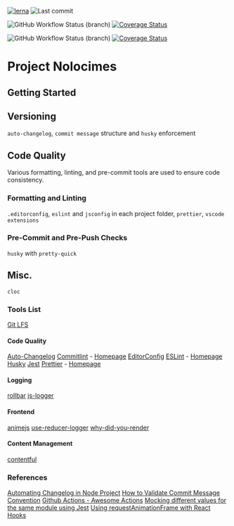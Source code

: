 [![lerna](https://img.shields.io/badge/maintained%20with-lerna-cc00ff.svg)](https://lerna.js.org/) ![Last commit](https://img.shields.io/github/last-commit/heyitsjhu/nolocimes)

![GitHub Workflow Status (branch)](https://img.shields.io/github/workflow/status/heyitsjhu/nolocimes/gha-lint-test-and-build/master) [![Coverage Status](https://coveralls.io/repos/github/heyitsjhu/nolocimes/badge.svg?branch=master)](https://coveralls.io/github/heyitsjhu/nolocimes?branch=master)

![GitHub Workflow Status (branch)](https://img.shields.io/github/workflow/status/heyitsjhu/nolocimes/gha-lint-test-and-build/development) [![Coverage Status](https://coveralls.io/repos/github/heyitsjhu/nolocimes/badge.svg?branch=development)](https://coveralls.io/github/heyitsjhu/nolocimes?branch=development)

# Project Nolocimes

## Getting Started

## Versioning

`auto-changelog`, `commit message` structure and `husky` enforcement

## Code Quality

Various formatting, linting, and pre-commit tools are used to ensure code consistency.

### Formatting and Linting

`.editorconfig`, `eslint` and `jsconfig` in each project folder, `prettier`, `vscode extensions`

### Pre-Commit and Pre-Push Checks

`husky` with `pretty-quick`

## Misc.

`cloc`

### Tools List

[Git LFS](https://git-lfs.github.com/)

#### Code Quality

[Auto-Changelog](https://github.com/cookpete/auto-changelog)
[Commitlint](https://github.com/conventional-changelog/commitlint) - [Homepage](https://commitlint.js.org/)
[EditorConfig](https://editorconfig.org/)
[ESLint](https://github.com/eslint/eslint) - [Homepage](https://eslint.org/)
[Husky](https://github.com/typicode/husky)
[Jest](https://jestjs.io/)
[Prettier](https://github.com/prettier/prettier) - [Homepage](https://prettier.io/)

#### Logging

[rollbar](https://rollbar.com)
[js-logger](https://github.com/jonnyreeves/js-logger)

#### Frontend

[animejs](https://animejs.com/)
[use-reducer-logger](https://github.com/jefflombard/use-reducer-logger)
[why-did-you-render](https://github.com/welldone-software/why-did-you-render)

#### Content Management

[contentful](https://www.contentful.com/)

### References

[Automating Changelog in Node Project](https://medium.com/@tiagoboeing/automating-changelog-in-your-nodejs-project-c54bdbb56e57)
[How to Validate Commit Message Convention](https://dev.to/omarzi/how-to-validate-commit-message-convention-using-commitlint-and-husky-aaa)
[Github Actions - Awesome Actions](https://github.com/sdras/awesome-actions)
[Mocking different values for the same module using Jest](https://medium.com/trabe/mocking-different-values-for-the-same-module-using-jest-a7b8d358d78b)
[Using requestAnimationFrame with React Hooks](https://css-tricks.com/using-requestanimationframe-with-react-hooks/)
